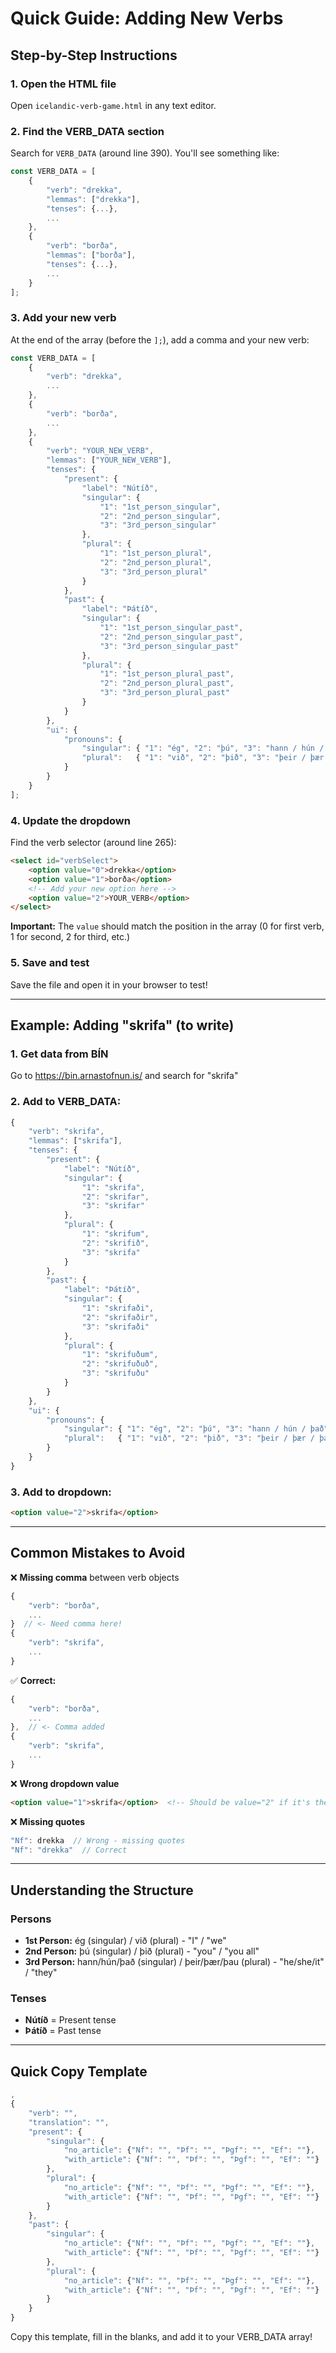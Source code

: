 # Quick Guide: Adding New Verbs

## Step-by-Step Instructions

### 1. Open the HTML file
Open `icelandic-verb-game.html` in any text editor.

### 2. Find the VERB_DATA section
Search for `VERB_DATA` (around line 390). You'll see something like:
```javascript
const VERB_DATA = [
    {
        "verb": "drekka",
        "lemmas": ["drekka"],
        "tenses": {...},
        ...
    },
    {
        "verb": "borða",
        "lemmas": ["borða"],
        "tenses": {...},
        ...
    }
];
```

### 3. Add your new verb
At the end of the array (before the `];`), add a comma and your new verb:

```javascript
const VERB_DATA = [
    {
        "verb": "drekka",
        ...
    },
    {
        "verb": "borða",
        ...
    },
    {
        "verb": "YOUR_NEW_VERB",
        "lemmas": ["YOUR_NEW_VERB"],
        "tenses": {
            "present": {
                "label": "Nútíð",
                "singular": {
                    "1": "1st_person_singular",
                    "2": "2nd_person_singular",
                    "3": "3rd_person_singular"
                },
                "plural": {
                    "1": "1st_person_plural",
                    "2": "2nd_person_plural",
                    "3": "3rd_person_plural"
                }
            },
            "past": {
                "label": "Þátíð",
                "singular": {
                    "1": "1st_person_singular_past",
                    "2": "2nd_person_singular_past",
                    "3": "3rd_person_singular_past"
                },
                "plural": {
                    "1": "1st_person_plural_past",
                    "2": "2nd_person_plural_past",
                    "3": "3rd_person_plural_past"
                }
            }
        },
        "ui": {
            "pronouns": {
                "singular": { "1": "ég", "2": "þú", "3": "hann / hún / það" },
                "plural":   { "1": "við", "2": "þið", "3": "þeir / þær / þau" }
            }
        }
    }
];
```

### 4. Update the dropdown
Find the verb selector (around line 265):
```html
<select id="verbSelect">
    <option value="0">drekka</option>
    <option value="1">borða</option>
    <!-- Add your new option here -->
    <option value="2">YOUR_VERB</option>
</select>
```

**Important:** The `value` should match the position in the array (0 for first verb, 1 for second, 2 for third, etc.)

### 5. Save and test
Save the file and open it in your browser to test!

---

## Example: Adding "skrifa" (to write)

### 1. Get data from BÍN
Go to https://bin.arnastofnun.is/ and search for "skrifa"

### 2. Add to VERB_DATA:
```javascript
{
    "verb": "skrifa",
    "lemmas": ["skrifa"],
    "tenses": {
        "present": {
            "label": "Nútíð",
            "singular": {
                "1": "skrifa",
                "2": "skrifar",
                "3": "skrifar"
            },
            "plural": {
                "1": "skrifum",
                "2": "skrifið",
                "3": "skrifa"
            }
        },
        "past": {
            "label": "Þátíð",
            "singular": {
                "1": "skrifaði",
                "2": "skrifaðir",
                "3": "skrifaði"
            },
            "plural": {
                "1": "skrifuðum",
                "2": "skrifuðuð",
                "3": "skrifuðu"
            }
        }
    },
    "ui": {
        "pronouns": {
            "singular": { "1": "ég", "2": "þú", "3": "hann / hún / það" },
            "plural":   { "1": "við", "2": "þið", "3": "þeir / þær / þau" }
        }
    }
}
```

### 3. Add to dropdown:
```html
<option value="2">skrifa</option>
```

---

## Common Mistakes to Avoid

❌ **Missing comma** between verb objects
```javascript
{
    "verb": "borða",
    ...
}  // <- Need comma here!
{
    "verb": "skrifa",
    ...
}
```

✅ **Correct:**
```javascript
{
    "verb": "borða",
    ...
},  // <- Comma added
{
    "verb": "skrifa",
    ...
}
```

❌ **Wrong dropdown value**
```html
<option value="1">skrifa</option>  <!-- Should be value="2" if it's the 3rd verb -->
```

❌ **Missing quotes**
```javascript
"Nf": drekka  // Wrong - missing quotes
"Nf": "drekka"  // Correct
```

---

## Understanding the Structure

### Persons
- **1st Person:** ég (singular) / við (plural) - "I" / "we"
- **2nd Person:** þú (singular) / þið (plural) - "you" / "you all"
- **3rd Person:** hann/hún/það (singular) / þeir/þær/þau (plural) - "he/she/it" / "they"

### Tenses
- **Nútíð** = Present tense
- **Þátíð** = Past tense

---

## Quick Copy Template

```javascript
,
{
    "verb": "",
    "translation": "",
    "present": {
        "singular": {
            "no_article": {"Nf": "", "Þf": "", "Þgf": "", "Ef": ""},
            "with_article": {"Nf": "", "Þf": "", "Þgf": "", "Ef": ""}
        },
        "plural": {
            "no_article": {"Nf": "", "Þf": "", "Þgf": "", "Ef": ""},
            "with_article": {"Nf": "", "Þf": "", "Þgf": "", "Ef": ""}
        }
    },
    "past": {
        "singular": {
            "no_article": {"Nf": "", "Þf": "", "Þgf": "", "Ef": ""},
            "with_article": {"Nf": "", "Þf": "", "Þgf": "", "Ef": ""}
        },
        "plural": {
            "no_article": {"Nf": "", "Þf": "", "Þgf": "", "Ef": ""},
            "with_article": {"Nf": "", "Þf": "", "Þgf": "", "Ef": ""}
        }
    }
}
```

Copy this template, fill in the blanks, and add it to your VERB_DATA array!
